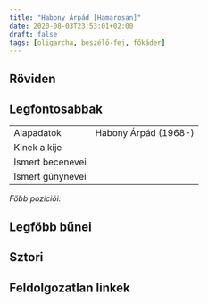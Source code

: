 ```yaml
---
title: "Habony Árpád [Hamarosan]"
date: 2020-08-03T23:53:01+02:00
draft: false
tags: [oligarcha, beszélő-fej, főkáder]
---
```


## Röviden

## Legfontosabbak

|                           |                                                                    |
| :---                      | :----                                                              |
| Alapadatok                | Habony Árpád (1968-)                                               |
| Kinek a kije              |                                                                    |
| Ismert becenevei          |                                                                    |
| Ismert gúnynevei          |                                                                    |

*Főbb pozíciói:*


## Legfőbb bűnei

## Sztori

## Feldolgozatlan linkek
